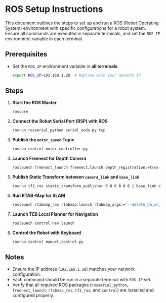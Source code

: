 # ROS Setup Instructions

This document outlines the steps to set up and run a ROS (Robot Operating System) environment with specific configurations for a robot system. Ensure all commands are executed in separate terminals, and set the `ROS_IP` environment variable in each terminal.

## Prerequisites
- Set the `ROS_IP` environment variable in **all terminals**:
  ```bash
  export ROS_IP=192.168.1.28  # Replace with your network IP
  ```

## Steps

1. **Start the ROS Master**
   ```bash
   roscore
   ```

2. **Connect the Robot Serial Port (RSP) with ROS**
   ```bash
   rosrun rosserial_python serial_node.py tcp
   ```

3. **Publish the `motor_speed` Topic**
   ```bash
   rosrun control motor_controller.py
   ```

4. **Launch Freenect for Depth Camera**
   ```bash
   roslaunch freenect_launch freenect.launch depth_registration:=true
   ```

5. **Publish Static Transform between `camera_link` and `base_link`**
   ```bash
   rosrun tf2_ros static_transform_publisher 0 0 0 0 0 0 1 base_link camera_link
   ```

6. **Run RTAB-Map for SLAM**
   ```bash
   roslaunch rtabmap_ros rtabmap.launch rtabmap_args:="--delete_db_on_start" rtabmapviz:=false rviz:=true frame_id:=base_link
   ```

7. **Launch TEB Local Planner for Navigation**
   ```bash
   roslaunch control nav.launch
   ```

8. **Control the Robot with Keyboard**
   ```bash
   rosrun control manuel_control.py
   ```

## Notes
- Ensure the IP address (`192.168.1.28`) matches your network configuration.
- Each command should be run in a separate terminal with `ROS_IP` set.
- Verify that all required ROS packages (`rosserial_python`, `freenect_launch`, `rtabmap_ros`, `tf2_ros`, and `control`) are installed and configured properly.
